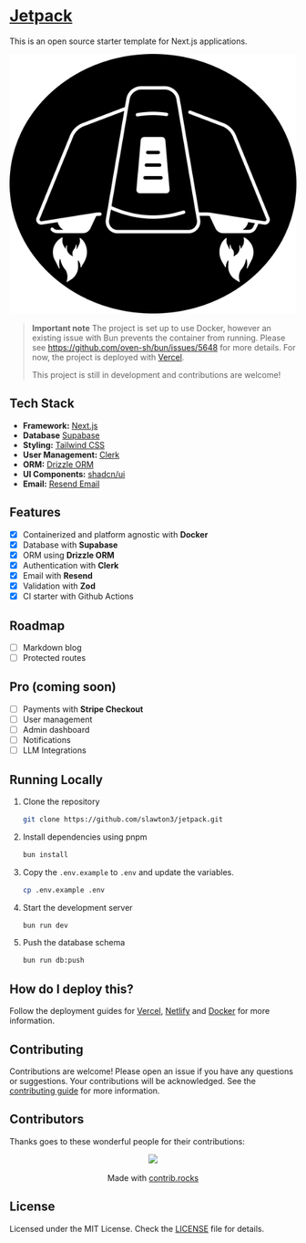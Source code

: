 # [Jetpack](https://tryjetpack.dev)

This is an open source starter template for Next.js applications.

[![Jetpack](./public/images/jetpack-logo.png)](https://tryjetpack.dev/)

> **Important note**
> The project is set up to use Docker, however an existing issue with Bun prevents the container from running. Please see https://github.com/oven-sh/bun/issues/5648 for more details. For now, the project is deployed with [Vercel](https://vercel.com).
>
> This project is still in development and contributions are welcome!

## Tech Stack

- **Framework:** [Next.js](https://nextjs.org)
- **Database** [Supabase](https://supabase.com)
- **Styling:** [Tailwind CSS](https://tailwindcss.com)
- **User Management:** [Clerk](https://clerk.com)
- **ORM:** [Drizzle ORM](https://orm.drizzle.team)
- **UI Components:** [shadcn/ui](https://ui.shadcn.com)
- **Email:** [Resend Email](https://resend.com)

## Features

- [x] Containerized and platform agnostic with **Docker**
- [x] Database with **Supabase**
- [x] ORM using **Drizzle ORM**
- [x] Authentication with **Clerk**
- [x] Email with **Resend**
- [x] Validation with **Zod**
- [x] CI starter with Github Actions

## Roadmap

- [ ] Markdown blog
- [ ] Protected routes

## Pro (coming soon)

- [ ] Payments with **Stripe Checkout**
- [ ] User management
- [ ] Admin dashboard
- [ ] Notifications
- [ ] LLM Integrations

## Running Locally

1. Clone the repository

   ```bash
   git clone https://github.com/slawton3/jetpack.git
   ```

2. Install dependencies using pnpm

   ```bash
   bun install
   ```

3. Copy the `.env.example` to `.env` and update the variables.

   ```bash
   cp .env.example .env
   ```

4. Start the development server

   ```bash
   bun run dev
   ```

5. Push the database schema

   ```bash
   bun run db:push
   ```

## How do I deploy this?

Follow the deployment guides for [Vercel](https://create.t3.gg/en/deployment/vercel), [Netlify](https://create.t3.gg/en/deployment/netlify) and [Docker](https://create.t3.gg/en/deployment/docker) for more information.

## Contributing

Contributions are welcome! Please open an issue if you have any questions or suggestions. Your contributions will be acknowledged. See the [contributing guide](./CONTRIBUTING.md) for more information.

## Contributors

Thanks goes to these wonderful people for their contributions:

<p align="center">
 <a href="https://github.com/slawton3/jetpack/graphs/contributors">
   <img src="https://contrib.rocks/image?repo=slawton3/jetpack" />
 </a>
</p>

<p align="center">
 Made with <a rel="noopener noreferrer" target="_blank" href="https://contrib.rocks">contrib.rocks</a>
</p>

## License

Licensed under the MIT License. Check the [LICENSE](./LICENSE.md) file for details.
